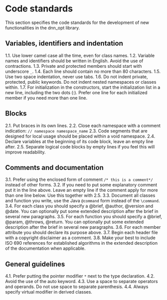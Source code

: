 # Code standards

This section specifies the code standards for the development of new functionalities in the dnn_opt library.

## Variables, identifiers and indentation

  1.1. Use lower camel case all the time, even for class names.
  1.2. Variable names and identifiers should be written in English. Avoid the use of contractions.
  1.3. Private and protected members should start with underscore `_`.
  1.4. Each line should contain no more than 80 characters.
  1.5. Use two space indentation, never use tabs.
  1.6. Do not indent private, protected, public keywords. Do not indent nested namespaces or classes within.
  1.7. For initialization in the constructors, start the initialization list in a new line, including the two dots (:). Prefer one line for each initialized member if you need more than one line.

## Blocks

  2.1. Put braces in its own lines.
  2.2. Close each namespace with a comment indication: ` // namespace namespace_name `
  2.3. Code segments that are designed for local usage should be placed within a void namespace.
  2.4. Declare variables at the beginning of its code block, leave an empty line after.
  2.5. Separate logical code blocks by empty lines if you feel this will improve readability.

## Comments and documentation

  3.1. Prefer using the enclosed form of comment ` /* this is a comment*/ ` instead of other forms.
  3.2. If you need to put some explanatory comment put it in the line above. Leave an empty line if the comment apply for more than one line below. Use this together with 2.5.
  3.3. Document all classes and function you write, use the Java `@command` form instead of the `\command`.
  3.4. For each class you should specify a @brief, @author, @version and @date. You can optionally put some extended description after the brief in several new paragraphs.
  3.5. For each function you should specify a @brief, @param, @throws, @return. You can optionally put some extended description after the brief in several new paragraphs.
  3.6. For each member attribute you should declare its purpose above.
  3.7. Begin each header file with a copyright disclaimer as a comment.
  3.8. Make your best to include ISO 690 references for established algorithms in the extended description of the documentation when applicable.

## General guidelines

  4.1. Prefer putting the pointer modifier `*` next to the type declaration.
  4.2. Avoid the use of the auto keyword.
  4.3. Use a space to separate operators and operands. Do not use space to separate parenthesis.
  4.4. Always specify virtual modifier in derived classes.
